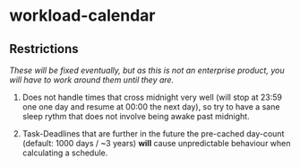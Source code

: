 # workload-calendar

## Restrictions
*These will be fixed eventually, but as this is not an enterprise product, you will have to work around them until they are.*

1. Does not handle times that cross midnight very well (will stop at 23:59 one one day and resume at 00:00 the next day), so try to have a sane sleep rythm that does not involve being awake past midnight.

1. Task-Deadlines that are further in the future the pre-cached day-count (default: 1000 days / ~3 years) **will** cause unpredictable behaviour when calculating a schedule.